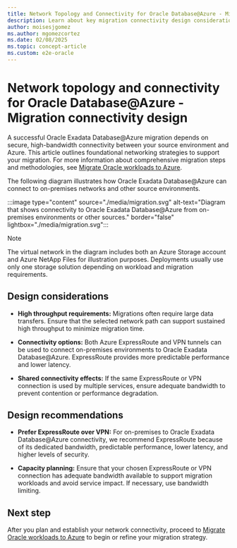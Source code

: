 ```yaml
---
title: Network Topology and Connectivity for Oracle Database@Azure - Migration Connectivity Design
description: Learn about key migration connectivity design considerations and detailed recommendations for Oracle Database@Azure, including best practices.
author: moisesjgomez
ms.author: mgomezcortez
ms.date: 02/08/2025
ms.topic: concept-article
ms.custom: e2e-oracle
---
```


# Network topology and connectivity for Oracle Database@Azure - Migration connectivity design

A successful Oracle Exadata Database@Azure migration depends on secure, high-bandwidth connectivity between your source environment and Azure. This article outlines foundational networking strategies to support your migration. For more information about comprehensive migration steps and methodologies, see [Migrate Oracle workloads to Azure](./oracle-migration-planning.md).

The following diagram illustrates how Oracle Exadata Database@Azure can connect to on-premises networks and other source environments.

:::image type="content" source="./media/migration.svg" alt-text="Diagram that shows connectivity to Oracle Exadata Database@Azure from on-premises environments or other sources." border="false" lightbox="./media/migration.svg":::

> [!NOTE] 
> The virtual network in the diagram includes both an Azure Storage account and Azure NetApp Files for illustration purposes. Deployments usually use only one storage solution depending on workload and migration requirements.

## Design considerations

- **High throughput requirements:** Migrations often require large data transfers. Ensure that the selected network path can support sustained high throughput to minimize migration time.

- **Connectivity options:** Both Azure ExpressRoute and VPN tunnels can be used to connect on-premises environments to Oracle Exadata Database@Azure. ExpressRoute provides more predictable performance and lower latency.

- **Shared connectivity effects:** If the same ExpressRoute or VPN connection is used by multiple services, ensure adequate bandwidth to prevent contention or performance degradation.

## Design recommendations

- **Prefer ExpressRoute over VPN:** For on-premises to Oracle Exadata Database@Azure connectivity, we recommend ExpressRoute because of its dedicated bandwidth, predictable performance, lower latency, and higher levels of security.

- **Capacity planning:** Ensure that your chosen ExpressRoute or VPN connection has adequate bandwidth available to support migration workloads and avoid service impact. If necessary, use bandwidth limiting.

## Next step

After you plan and establish your network connectivity, proceed to [Migrate Oracle workloads to Azure](./oracle-migration-planning.md) to begin or refine your migration strategy.
